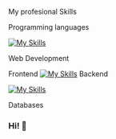 My profesional Skills

Programming languages

[![My Skills](https://skillicons.dev/icons?i=c,cpp,php,py&perline=10)](https://skillicons.dev)

Web Development

Frontend
[![My Skills](https://skillicons.dev/icons?i=html,css,js,bs,blade&perline=10)](https://skillicons.dev)
Backend

[![My Skills](https://skillicons.dev/icons?i=html,js,css,php,laravel,react,bs&perline=10)](https://skillicons.dev)

Databases



### Hi! 👻

<!--
**mikeed1998/mikeed1998** is a ✨ _special_ ✨ repository because its `README.md` (this file) appears on your GitHub profile.

Here are some ideas to get you started:

- 🔭 I’m currently working on ...
- 🌱 I’m currently learning ...
- 👯 I’m looking to collaborate on ...
- 🤔 I’m looking for help with ...
- 💬 Ask me about ...
- 📫 How to reach me: ...
- 😄 Pronouns: ...
- ⚡ Fun fact: ...
-->
